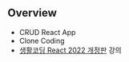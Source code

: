 ## Overview
- CRUD React App
- Clone Coding
- [생활코딩 React 2022 개정판](https://www.youtube.com/playlist?list=PLuHgQVnccGMCOGstdDZvH41x0Vtvwyxu7) 강의
